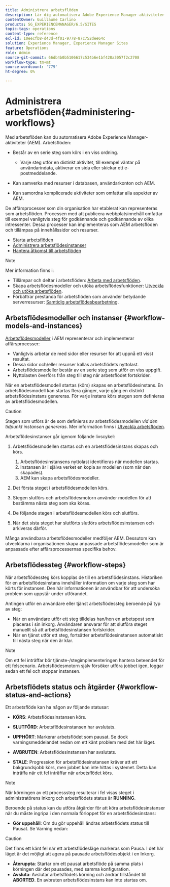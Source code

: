 ```yaml
---
title: Administrera arbetsflöden
description: Lär dig automatisera Adobe Experience Manager-aktiviteter med arbetsflöden.
contentOwner: Guillaume Carlino
products: SG_EXPERIENCEMANAGER/6.5/SITES
topic-tags: operations
content-type: reference
exl-id: 10eecfb8-d43d-4f01-9778-87c752dee64c
solution: Experience Manager, Experience Manager Sites
feature: Operations
role: Admin
source-git-commit: 66db4b0b5106617c534b6e1bf428a3057f2c2708
workflow-type: tm+mt
source-wordcount: '779'
ht-degree: 0%

---
```


# Administrera arbetsflöden{#administering-workflows}

Med arbetsflöden kan du automatisera Adobe Experience Manager-aktiviteter (AEM). Arbetsflöden:

* Består av en serie steg som körs i en viss ordning.

   * Varje steg utför en distinkt aktivitet, till exempel väntar på användarindata, aktiverar en sida eller skickar ett e-postmeddelande.

* Kan samverka med resurser i databasen, användarkonton och AEM.
* Kan samordna komplicerade aktiviteter som omfattar alla aspekter av AEM.

De affärsprocesser som din organisation har etablerat kan representeras som arbetsflöden. Processen med att publicera webbplatsinnehåll omfattar till exempel vanligtvis steg för godkännande och godkännande av olika intressenter. Dessa processer kan implementeras som AEM arbetsflöden och tillämpas på innehållssidor och resurser.

* [Starta arbetsflöden](/help/sites-administering/workflows-starting.md)
* [Administrera arbetsflödesinstanser](/help/sites-administering/workflows-administering.md)
* [Hantera åtkomst till arbetsflöden](/help/sites-administering/workflows-managing.md)

>[!NOTE]
>
>Mer information finns i:
>
>* Tillämpar och deltar i arbetsflöden: [Arbeta med arbetsflöden](/help/sites-authoring/workflows.md).
>* Skapa arbetsflödesmodeller och utöka arbetsflödesfunktioner: [Utveckla och utöka arbetsflöden](/help/sites-developing/workflows.md).
>* Förbättrar prestanda för arbetsflöden som använder betydande serverresurser: [Samtidig arbetsflödesbearbetning](/help/sites-deploying/configuring-performance.md#concurrent-workflow-processing).
>

## Arbetsflödesmodeller och instanser {#workflow-models-and-instances}

[Arbetsflödesmodeller](/help/sites-developing/workflows.md#model) i AEM representerar och implementerar affärsprocesser:

* Vanligtvis arbetar de med sidor eller resurser för att uppnå ett visst resultat.
* Dessa sidor och/eller resurser kallas arbetsflödets nyttolast.
* Arbetsflödesmodeller består av en serie steg som utför en viss uppgift.
* Nyttolasten överförs från steg till steg när arbetsflödet fortskrider.

När en arbetsflödesmodell startas (körs) skapas en arbetsflödesinstans. En arbetsflödesmodell kan startas flera gånger, varje gång en distinkt arbetsflödesinstans genereras. För varje instans körs stegen som definieras av arbetsflödesmodellen.

>[!CAUTION]
>
>Stegen som utförs är de som definieras av arbetsflödesmodellen *vid den tidpunkt instansen genereras*. Mer information finns i [Utveckla arbetsflöden](/help/sites-developing/workflows.md#model).

Arbetsflödesinstanser går igenom följande livscykel:

1. Arbetsflödesmodellen startas och en arbetsflödesinstans skapas och körs.

   1. Arbetsflödesinstansens nyttolast identifieras när modellen startas.
   1. Instansen är i själva verket en kopia av modellen (som när den skapades).
   1. AEM kan skapa arbetsflödesmodeller.

1. Det första steget i arbetsflödesmodellen körs.
1. Stegen slutförs och arbetsflödesmotorn använder modellen för att bestämma nästa steg som ska köras.
1. De följande stegen i arbetsflödesmodellen körs och slutförs.
1. När det sista steget har slutförts slutförs arbetsflödesinstansen och arkiveras därför.

Många användbara arbetsflödesmodeller medföljer AEM. Dessutom kan utvecklarna i organisationen skapa anpassade arbetsflödesmodeller som är anpassade efter affärsprocessernas specifika behov.

## Arbetsflödessteg {#workflow-steps}

När arbetsflödessteg körs kopplas de till en arbetsflödesinstans. Historiken för en arbetsflödesinstans innehåller information om varje steg som har körts för instansen. Den här informationen är användbar för att undersöka problem som uppstår under utförandet.

Antingen utför en användare eller tjänst arbetsflödessteg beroende på typ av steg:

* När en användare utför ett steg tilldelas han/hon en arbetspost som placeras i sin inkorg. Användaren ansvarar för att slutföra steget manuellt så att arbetsflödesinstansen fortskrider.
* När en tjänst utför ett steg, fortsätter arbetsflödesinstansen automatiskt till nästa steg när den är klar.

>[!NOTE]
>
>Om ett fel inträffar bör tjänste-/stegimplementeringen hantera beteendet för ett felscenario. Arbetsflödesmotorn själv försöker utföra jobbet igen, loggar sedan ett fel och stoppar instansen.

## Arbetsflödets status och åtgärder {#workflow-status-and-actions}

Ett arbetsflöde kan ha någon av följande statusar:

* **KÖRS**: Arbetsflödesinstansen körs.
* **SLUTFÖRD**: Arbetsflödesinstansen har avslutats.

* **UPPHÖRT**: Markerar arbetsflödet som pausat. Se dock varningsmeddelandet nedan om ett känt problem med det här läget.
* **AVBRUTEN**: Arbetsflödesinstansen har avslutats.
* **STALE**: Progression för arbetsflödesinstansen kräver att ett bakgrundsjobb körs, men jobbet kan inte hittas i systemet. Detta kan inträffa när ett fel inträffar när arbetsflödet körs.

>[!NOTE]
>
>När körningen av ett processsteg resulterar i fel visas steget i administratörens inkorg och arbetsflödets status är **RUNNING**.

Beroende på status kan du utföra åtgärder för att köra arbetsflödesinstanser när du måste ingripa i den normala förloppet för en arbetsflödesinstans:

* **Gör uppehåll**: Om du gör uppehåll ändras arbetsflödets status till Pausat. Se Varning nedan:

>[!CAUTION]
>
>Det finns ett känt fel när ett arbetsflödesläge markeras som Pausa. I det här läget är det möjligt att agera på pausade arbetsflödesobjekt i en Inkorg.

* **Återuppta**: Startar om ett pausat arbetsflöde på samma plats i körningen där det pausades, med samma konfiguration.
* **Avsluta**: Avslutar arbetsflödets körning och ändrar tillståndet till **ABORTED**. En avbruten arbetsflödesinstans kan inte startas om.
